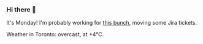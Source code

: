 ### Hi there :wave:

It's Monday! I'm probably working for [this bunch](https://github.com/kohofinancial), moving some Jira tickets.

Weather in Toronto: overcast, at +4°C.
